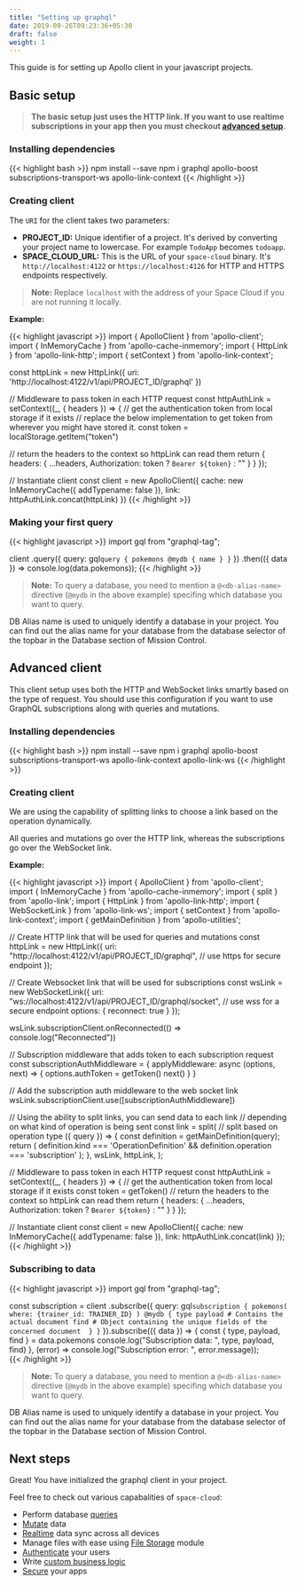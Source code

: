 ```yaml
---
title: "Setting up graphql"
date: 2019-09-26T09:23:36+05:30
draft: false
weight: 1
---
```


This guide is for setting up Apollo client in your javascript projects.

## Basic setup

> **The basic setup just uses the HTTP link. If you want to use realtime subscriptions in your app then you must checkout [advanced setup](/introduction/setting-up-project/graphql#advanced-setup).**

### Installing dependencies

{{< highlight bash >}}
npm install --save npm i graphql apollo-boost subscriptions-transport-ws apollo-link-context
{{< /highlight >}}

### Creating client

The `URI` for the client takes two parameters: 

- **PROJECT_ID:** Unique identifier of a project. It's derived by converting your project name to lowercase. For example `TodoApp` becomes `todoapp`.
- **SPACE_CLOUD_URL:** This is the URL of your `space-cloud` binary. It's `http://localhost:4122` or `https://localhost:4126` for HTTP and HTTPS endpoints respectively.

> **Note:** Replace `localhost` with the address of your Space Cloud if you are not running it locally.

**Example:**

{{< highlight javascript >}}
import { ApolloClient } from 'apollo-client';
import { InMemoryCache } from 'apollo-cache-inmemory';
import { HttpLink } from 'apollo-link-http';
import { setContext } from 'apollo-link-context';

const httpLink = new HttpLink({
  uri: 'http://localhost:4122/v1/api/PROJECT_ID/graphql'
})

// Middleware to pass token in each HTTP request
const httpAuthLink = setContext((_, { headers }) => {
  // get the authentication token from local storage if it exists
  // replace the below implementation to get token from wherever you might have stored it.
  const token = localStorage.getItem("token")

  // return the headers to the context so httpLink can read them
  return {
    headers: {
      ...headers,
      Authorization: token ? `Bearer ${token}` : ""
    }
  }
});

// Instantiate client
const client = new ApolloClient({
  cache: new InMemoryCache({ addTypename: false }),
  link: httpAuthLink.concat(httpLink)
})
{{< /highlight >}}

### Making your first query

{{< highlight javascript >}}
import gql from "graphql-tag";

client
  .query({
    query: gql`
      query {
        pokemons @mydb {
          name
        }
      }
    `
  })
  .then(({ data }) => console.log(data.pokemons));
{{< /highlight >}}

> **Note:** To query a database, you need to mention a `@<db-alias-name>` directive (`@mydb` in the above example) specifing which database you want to query.

DB Alias name is used to uniquely identify a database in your project. You can find out the alias name for your database from the database selector of the topbar in the Database section of Mission Control.

## Advanced client

This client setup uses both the HTTP and WebSocket links smartly based on the type of request. You should use this configuration if you want to use GraphQL subscriptions along with queries and mutations.

### Installing dependencies

{{< highlight bash >}}
npm install --save npm i graphql apollo-boost subscriptions-transport-ws apollo-link-context apollo-link-ws
{{< /highlight >}}

### Creating client

We are using the capability of splitting links to choose a link based on the operation dynamically. 

All queries and mutations go over the HTTP link, whereas the subscriptions go over the WebSocket link.  

**Example:**

{{< highlight javascript >}}
import { ApolloClient } from 'apollo-client';
import { InMemoryCache } from 'apollo-cache-inmemory';
import { split } from 'apollo-link';
import { HttpLink } from 'apollo-link-http';
import { WebSocketLink } from 'apollo-link-ws';
import { setContext } from 'apollo-link-context';
import { getMainDefinition } from 'apollo-utilities';

// Create HTTP link that will be used for queries and mutations
const httpLink = new HttpLink({
  uri: "http://localhost:4122/v1/api/PROJECT_ID/graphql", // use https for secure endpoint
});

// Create Websocket link that will be used for subscriptions
const wsLink = new WebSocketLink({
  uri: "ws://localhost:4122/v1/api/PROJECT_ID/graphql/socket", // use wss for a secure endpoint
  options: {
    reconnect: true
  }
});

wsLink.subscriptionClient.onReconnected(() => console.log("Reconnected"))

// Subscription middleware that adds token to each subscription request
const subscriptionAuthMiddleware = {
  applyMiddleware: async (options, next) => {
    options.authToken = getToken()
    next()
  }
}

// Add the subscription auth middleware to the web socket link
wsLink.subscriptionClient.use([subscriptionAuthMiddleware])

// Using the ability to split links, you can send data to each link
// depending on what kind of operation is being sent
const link = split(
  // split based on operation type
  ({ query }) => {
    const definition = getMainDefinition(query);
    return (
      definition.kind === 'OperationDefinition' &&
      definition.operation === 'subscription'
    );
  },
  wsLink,
  httpLink,
);

// Middleware to pass token in each HTTP request
const httpAuthLink = setContext((_, { headers }) => {
  // get the authentication token from local storage if it exists
  const token = getToken()
  // return the headers to the context so httpLink can read them
  return {
    headers: {
      ...headers,
      Authorization: token ? `Bearer ${token}` : ""
    }
  }
});

// Instantiate client
const client = new ApolloClient({
  cache: new InMemoryCache({ addTypename: false }),
  link: httpAuthLink.concat(link)
});
{{< /highlight >}}

### Subscribing to data

{{< highlight javascript >}}
import gql from "graphql-tag";

const subscription = client
  .subscribe({
    query: gql`
      subscription {
        pokemons(
          where: {trainer_id: TRAINER_ID}
        ) @mydb {
          type
          payload # Contains the actual document
          find # Object containing the unique fields of the concerned document 
        }
      }
    `
  }).subscribe(({ data }) => {
    const { type, payload, find } = data.pokemons
    console.log("Subscription data: ", type, payload, find)
  }, (error) => console.log("Subscription error: ", error.message));  
{{< /highlight >}}

> **Note:** To query a database, you need to mention a `@<db-alias-name>` directive (`@mydb` in the above example) specifing which database you want to query.

DB Alias name is used to uniquely identify a database in your project. You can find out the alias name for your database from the database selector of the topbar in the Database section of Mission Control.

## Next steps

Great! You have initialized the graphql client in your project.

Feel free to check out various capabalities of `space-cloud`:

- Perform database [queries](/essentials/queries)
- [Mutate](/essentials/mutations) data
- [Realtime](/essentials/subscriptions) data sync across all devices
- Manage files with ease using [File Storage](/essentials/file-storage) module
- [Authenticate](/auth/authentication) your users
- Write [custom business logic](/essentials/remote-services)
- [Secure](/auth/authorization) your apps